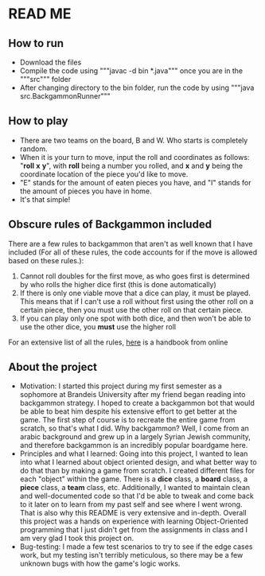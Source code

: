 # READ ME

## How to run
- Download the files <br>
- Compile the code using """javac -d bin *.java""" once you are in the """src""" folder <br>
- After changing directory to the bin folder, run the code by using """java src.BackgammonRunner""" <br>

## How to play
- There are two teams on the board, B and W. Who starts is completely random. <br>
- When it is your turn to move, input the roll and coordinates as follows: "**roll** **x** **y**", with **roll** being a number you rolled, and **x** and **y** being the coordinate location of the piece you'd like to move. <br>
- "E" stands for the amount of eaten pieces you have, and "I" stands for the amount of pieces you have in home. <br> 
- It's that simple!

## Obscure rules of Backgammon included
There are a few rules to backgammon that aren't as well known that I have included (For all of these rules, the code accounts for if the move is allowed based on these rules.):
1. Cannot roll doubles for the first move, as who goes first is determined by who rolls the higher dice first (this is done automatically)
2. If there is only one viable move that a dice can play, it must be played. This means that if I can't use a roll without first using the other roll on a certain piece, then you must use the other roll on that certain piece.
3. If you can play only one spot with both dice, and then won't be able to use the other dice, you **must** use the higher roll

For an extensive list of all the rules, [here](https://www.bkgm.com/faq/BasicRules.html#what_if_i_can_only_play_one_number_) is a handbook from online

## About the project
- Motivation: I started this project during my first semester as a sophomore at Brandeis University after my friend began reading into backgammon strategy. I hoped to create a backgammon bot that would be able to beat him despite his extensive effort to get better at the game. The first step of course is to recreate the entire game from scratch, so that's what I did. Why backgammon? Well, I come from an arabic background and grew up in a largely Syrian Jewish community, and therefore backgammon is an incredibly popular boardgame here.
- Principles and what I learned: Going into this project, I wanted to lean into what I learned about object oriented design, and what better way to do that than by making a game from scratch. I created different files for each "object" within the game. There is a **dice** class, a **board** class, a **piece** class, a **team** class, etc. Additionally, I wanted to maintain clean and well-documented code so that I'd be able to tweak and come back to it later on to learn from my past self and see where I went wrong. That is also why this README is very extensive and in-depth. Overall this project was a hands on experience with learning Object-Oriented programming that I just didn't get from the assignments in class and I am very glad I took this project on. 
- Bug-testing: I made a few test scenarios to try to see if the edge cases work, but my testing isn't terribly meticulous, so there may be a few unknown bugs with how the game's logic works.

